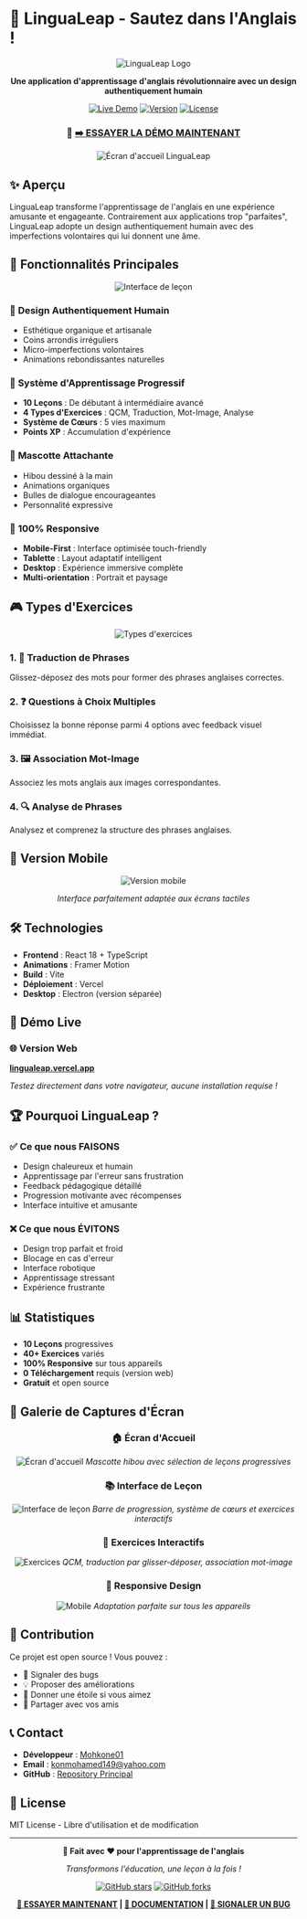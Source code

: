 # 🚀 LinguaLeap - Sautez dans l'Anglais !

<div align="center">

![LinguaLeap Logo](https://img.shields.io/badge/LinguaLeap-🦉-brightgreen?style=for-the-badge)

**Une application d'apprentissage d'anglais révolutionnaire avec un design authentiquement humain**

[![Live Demo](https://img.shields.io/badge/🌐_DÉMO_LIVE-lingualeap.vercel.app-blue?style=for-the-badge)](https://lingualeap.vercel.app)
[![Version](https://img.shields.io/badge/version-1.0.0-brightgreen?style=for-the-badge)](https://github.com/Mohkone01/lingualeap-app)
[![License](https://img.shields.io/badge/license-MIT-blue?style=for-the-badge)](LICENSE)

### 🎯 **[➡️ ESSAYER LA DÉMO MAINTENANT](https://lingualeap.vercel.app)**

![Écran d'accueil LinguaLeap](screenshots/home-screen.png)

</div>

## ✨ Aperçu

LinguaLeap transforme l'apprentissage de l'anglais en une expérience amusante et engageante. Contrairement aux applications trop "parfaites", LinguaLeap adopte un design authentiquement humain avec des imperfections volontaires qui lui donnent une âme.

## 🌟 Fonctionnalités Principales

<div align="center">

![Interface de leçon](screenshots/lesson-interface.png)

</div>

### 🎨 **Design Authentiquement Humain**
- Esthétique organique et artisanale
- Coins arrondis irréguliers
- Micro-imperfections volontaires
- Animations rebondissantes naturelles

### 🧠 **Système d'Apprentissage Progressif**
- **10 Leçons** : De débutant à intermédiaire avancé
- **4 Types d'Exercices** : QCM, Traduction, Mot-Image, Analyse
- **Système de Cœurs** : 5 vies maximum
- **Points XP** : Accumulation d'expérience

### 🦉 **Mascotte Attachante**
- Hibou dessiné à la main
- Animations organiques
- Bulles de dialogue encourageantes
- Personnalité expressive

### 📱 **100% Responsive**
- **Mobile-First** : Interface optimisée touch-friendly
- **Tablette** : Layout adaptatif intelligent
- **Desktop** : Expérience immersive complète
- **Multi-orientation** : Portrait et paysage

## 🎮 Types d'Exercices

<div align="center">

![Types d'exercices](screenshots/exercises-types.png)

</div>

### 1. 📝 **Traduction de Phrases**
Glissez-déposez des mots pour former des phrases anglaises correctes.

### 2. ❓ **Questions à Choix Multiples**
Choisissez la bonne réponse parmi 4 options avec feedback visuel immédiat.

### 3. 🖼️ **Association Mot-Image**
Associez les mots anglais aux images correspondantes.

### 4. 🔍 **Analyse de Phrases**
Analysez et comprenez la structure des phrases anglaises.

## 📱 Version Mobile

<div align="center">

![Version mobile](screenshots/mobile-responsive.png)

*Interface parfaitement adaptée aux écrans tactiles*

</div>

## 🛠️ Technologies

- **Frontend** : React 18 + TypeScript
- **Animations** : Framer Motion
- **Build** : Vite
- **Déploiement** : Vercel
- **Desktop** : Electron (version séparée)

## 🎯 Démo Live

### 🌐 **Version Web**
**[lingualeap.vercel.app](https://lingualeap.vercel.app)**

*Testez directement dans votre navigateur, aucune installation requise !*

## 🏆 Pourquoi LinguaLeap ?

### ✅ **Ce que nous FAISONS**
- Design chaleureux et humain
- Apprentissage par l'erreur sans frustration
- Feedback pédagogique détaillé
- Progression motivante avec récompenses
- Interface intuitive et amusante

### ❌ **Ce que nous ÉVITONS**
- Design trop parfait et froid
- Blocage en cas d'erreur
- Interface robotique
- Apprentissage stressant
- Expérience frustrante

## 📊 Statistiques

- **10 Leçons** progressives
- **40+ Exercices** variés
- **100% Responsive** sur tous appareils
- **0 Téléchargement** requis (version web)
- **Gratuit** et open source

## 🎨 Galerie de Captures d'Écran

<div align="center">

### 🏠 Écran d'Accueil
![Écran d'accueil](screenshots/home-screen.png)
*Mascotte hibou avec sélection de leçons progressives*

### 📚 Interface de Leçon
![Interface de leçon](screenshots/lesson-interface.png)
*Barre de progression, système de cœurs et exercices interactifs*

### 🎯 Exercices Interactifs
![Exercices](screenshots/exercises-types.png)
*QCM, traduction par glisser-déposer, association mot-image*

### 📱 Responsive Design
![Mobile](screenshots/mobile-responsive.png)
*Adaptation parfaite sur tous les appareils*

</div>

## 🤝 Contribution

Ce projet est open source ! Vous pouvez :
- 🐛 Signaler des bugs
- 💡 Proposer des améliorations
- 🌟 Donner une étoile si vous aimez
- 📢 Partager avec vos amis

## 📞 Contact

- **Développeur** : [Mohkone01](https://github.com/Mohkone01)
- **Email** : konmohamed149@yahoo.com
- **GitHub** : [Repository Principal](https://github.com/Mohkone01/lingualeap-app)

## 📄 License

MIT License - Libre d'utilisation et de modification

---

<div align="center">

**🦉 Fait avec ❤️ pour l'apprentissage de l'anglais**

*Transformons l'éducation, une leçon à la fois !*

[![GitHub stars](https://img.shields.io/github/stars/Mohkone01/lingualeap-showcase?style=social)](https://github.com/Mohkone01/lingualeap-showcase)
[![GitHub forks](https://img.shields.io/github/forks/Mohkone01/lingualeap-showcase?style=social)](https://github.com/Mohkone01/lingualeap-showcase)

**[🚀 ESSAYER MAINTENANT](https://lingualeap.vercel.app) | [📖 DOCUMENTATION](https://github.com/Mohkone01/lingualeap-app) | [🐛 SIGNALER UN BUG](https://github.com/Mohkone01/lingualeap-app/issues)**

</div>
